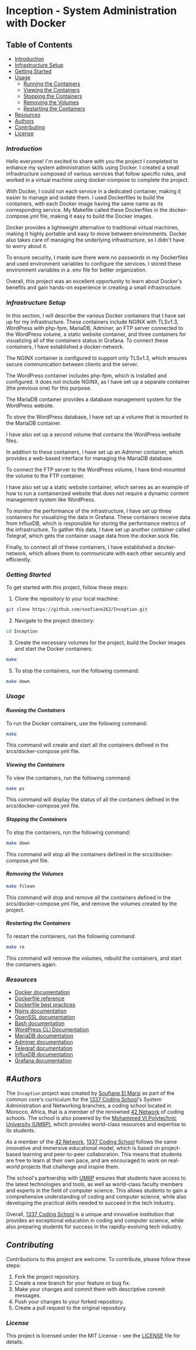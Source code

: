 # Inception - System Administration with Docker

## Table of Contents

-   [Introduction](#introduction)
-   [Infrastructure Setup](#infrastructure-setup)
-   [Getting Started](#getting-started)
-   [Usage](#usage)
    -   [Running the Containers](#running-the-containers)
    -   [Viewing the Containers](#viewing-the-containers)
    -   [Stopping the Containers](#stopping-the-containers)
    -   [Removing the Volumes](#removing-the-volumes)
    -   [Restarting the Containers](#restarting-the-containers)
-   [Resources](#resources)
-   [Authors](#authors)
-   [Contributing](#contributing)
-   [License](#license)

### _Introduction_

Hello everyone! I'm excited to share with you the project I completed to enhance my system administration skills using Docker. I created a small infrastructure composed of various services that follow specific rules, and worked in a virtual machine using docker-compose to complete the project.

With Docker, I could run each service in a dedicated container, making it easier to manage and isolate them. I used Dockerfiles to build the containers, with each Docker image having the same name as its corresponding service. My Makefile called these Dockerfiles in the docker-compose.yml file, making it easy to build the Docker images.

Docker provides a lightweight alternative to traditional virtual machines, making it highly portable and easy to move between environments. Docker also takes care of managing the underlying infrastructure, so I didn't have to worry about it.

To ensure security, I made sure there were no passwords in my Dockerfiles and used environment variables to configure the services. I stored these environment variables in a .env file for better organization.

Overall, this project was an excellent opportunity to learn about Docker's benefits and gain hands-on experience in creating a small infrastructure.

### _Infrastructure Setup_

In this section, I will describe the various Docker containers that I have set up for my infrastructure. These containers include NGINX with TLSv1.3, WordPress with php-fpm, MariaDB, Adminer, an FTP server connected to the WordPress volume, a static website container, and three containers for visualizing all of the containers status in Grafana. To connect these containers, I have established a docker-network.

The NGINX container is configured to support only TLSv1.3, which ensures secure communication between clients and the server.

The WordPress container includes php-fpm, which is installed and configured. It does not include NGINX, as I have set up a separate container (the previous one) for this purpose.

The MariaDB container provides a database management system for the WordPress website.

To store the WordPress database, I have set up a volume that is mounted to the MariaDB container.

I have also set up a second volume that contains the WordPress website files.

In addition to these containers, I have set up an Adminer container, which provides a web-based interface for managing the MariaDB database.

To connect the FTP server to the WordPress volume, I have bind-mounted the volume to the FTP container.

I have also set up a static website container, which serves as an example of how to run a containerized website that does not require a dynamic content management system like WordPress.

To monitor the performance of the infrastructure, I have set up three containers for visualizing the data in Grafana. These containers receive data from InfluxDB, which is responsible for storing the performance metrics of the infrastructure. To gather this data, I have set up another container called Telegraf, which gets the container usage data from the docker.sock file.

Finally, to connect all of these containers, I have established a docker-network, which allows them to communicate with each other securely and efficiently.

### _Getting Started_

To get started with this project, follow these steps:

1.  Clone the repository to your local machine:

```bash
git clone https://github.com/soofiane262/Inception.git
```

2. Navigate to the project directory:

```bash
cd Inception
```

3. Create the necessary volumes for the project, build the Docker images and start the Docker containers:

```bash
make
```

5. To stop the containers, run the following command:

```bash
make down
```

### _Usage_

#### _Running the Containers_

To run the Docker containers, use the following command:

```bash
make
```

This command will create and start all the containers defined in the srcs/docker-compose.yml file.

#### _Viewing the Containers_

To view the containers, run the following command:

```bash
make ps
```

This command will display the status of all the containers defined in the srcs/docker-compose.yml file.

#### _Stopping the Containers_

To stop the containers, run the following command:

```bash
make down
```

This command will stop all the containers defined in the srcs/docker-compose.yml file.

#### _Removing the Volumes_

```bash
make fclean
```

This command will stop and remove all the containers defined in the srcs/docker-compose.yml file, and remove the volumes created by the project.

#### _Restarting the Containers_

To restart the containers, run the following command:

```bash
make re
```

This command will remove the volumes, rebuild the containers, and start the containers again.

### _Resources_

-   [Docker documentation](https://docs.docker.com/)
-   [Dockerfile reference](https://docs.docker.com/engine/reference/builder/)
-   [Dockerfile best practices](https://docs.docker.com/develop/develop-images/dockerfile_best-practices/)
-   [Nginx documentation](https://nginx.org/en/docs/)
-   [OpenSSL documentation](https://www.openssl.org/docs/)
-   [Bash documentation](https://www.gnu.org/software/bash/manual/html_node/index.html)
-   [WordPress CLI Documentation](https://wp-cli.org/)
-   [MariaDB documentation](https://mariadb.com/kb/en/documentation/)
-   [Adminer documentation](https://www.adminer.org/en/)
-   [Telegraf documentation](https://docs.influxdata.com/telegraf/v1.18/)
-   [InfluxDB documentation](https://docs.influxdata.com/influxdb/v1.8/)
-   [Grafana documentation](https://grafana.com/docs/grafana/latest/setup-grafana/installation/debian/)

## #_Authors_

The `Inception` project was created by [Soufiane El Marsi](https://www.github.com/soofiane262) as part of the common core's curriculum for the [1337 Coding School](https://www.1337.ma/en/)'s System Administration and Networking branches, a coding school located in Morocco, Africa, that is a member of the renowned [42 Network](https://www.42network.org/) of coding schools. The school is also powered by the [Mohammed VI Polytechnic University (UM6P)](https://um6p.ma/), which provides world-class resources and expertise to its students.

As a member of the [42 Network](https://www.42network.org/), [1337 Coding School](https://www.1337.ma/en/) follows the same innovative and immersive educational model, which is based on project-based learning and peer-to-peer collaboration. This means that students are free to learn at their own pace, and are encouraged to work on real-world projects that challenge and inspire them.

The school's partnership with [UM6P](https://um6p.ma/) ensures that students have access to the latest technologies and tools, as well as world-class faculty members and experts in the field of computer science. This allows students to gain a comprehensive understanding of coding and computer science, while also developing the practical skills needed to succeed in the tech industry.

Overall, [1337 Coding School](https://www.1337.ma/en/) is a unique and innovative institution that provides an exceptional education in coding and computer science, while also preparing students for success in the rapidly-evolving tech industry.

## _Contributing_

Contributions to this project are welcome. To contribute, please follow these steps:

1. Fork the project repository.
2. Create a new branch for your feature or bug fix.
3. Make your changes and commit them with descriptive commit messages.
4. Push your changes to your forked repository.
5. Create a pull request to the original repository.

### _License_

This project is licensed under the MIT License - see the [LICENSE](https://github.com/soofiane262/Inception/blob/master/LICENSE.md) file for details.
